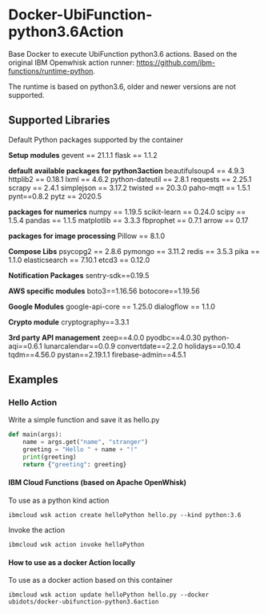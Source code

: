 # Docker-UbiFunction-python3.6Action
Base Docker to execute UbiFunction python3.6 actions. Based on the original IBM Openwhisk action runner: https://github.com/ibm-functions/runtime-python.

The runtime is based on python3.6, older and newer versions are not supported.

## Supported Libraries

Default Python packages supported by the container

**Setup modules**
gevent == 21.1.1
flask == 1.1.2

**default available packages for python3action**
beautifulsoup4 == 4.9.3
httplib2 == 0.18.1
lxml == 4.6.2
python-dateutil == 2.8.1
requests == 2.25.1
scrapy == 2.4.1
simplejson == 3.17.2
twisted == 20.3.0
paho-mqtt == 1.5.1
pynt==0.8.2
pytz == 2020.5

**packages for numerics**
numpy == 1.19.5
scikit-learn == 0.24.0
scipy == 1.5.4
pandas == 1.1.5
matplotlib == 3.3.3
fbprophet == 0.7.1
arrow == 0.17

**packages for image processing**
Pillow == 8.1.0

**Compose Libs**
psycopg2 == 2.8.6
pymongo == 3.11.2
redis == 3.5.3
pika == 1.1.0
elasticsearch == 7.10.1
etcd3 == 0.12.0

**Notification Packages**
sentry-sdk==0.19.5

**AWS specific modules**
boto3==1.16.56
botocore==1.19.56

**Google Modules**
google-api-core == 1.25.0
dialogflow == 1.1.0

**Crypto module**
cryptography==3.3.1

**3rd party API management**
zeep==4.0.0
pyodbc==4.0.30
python-aqi==0.6.1
lunarcalendar==0.0.9
convertdate==2.2.0
holidays==0.10.4
tqdm==4.56.0
pystan==2.19.1.1
firebase-admin==4.5.1

## Examples

### Hello Action

Write a simple function and save it as hello.py

```py
def main(args):
    name = args.get("name", "stranger")
    greeting = "Hello " + name + "!"
    print(greeting)
    return {"greeting": greeting}
```

#### IBM Cloud Functions (based on Apache OpenWhisk)

To use as a python kind action

```
ibmcloud wsk action create helloPython hello.py --kind python:3.6
```

Invoke the action

```
ibmcloud wsk action invoke helloPython
```

#### How to use as a docker Action locally
To use as a docker action based on this container

```
ibmcloud wsk action update helloPython hello.py --docker ubidots/docker-ubifunction-python3.6action
```
